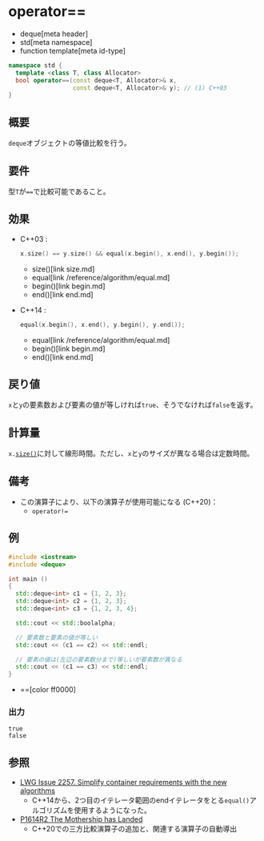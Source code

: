 # operator==
* deque[meta header]
* std[meta namespace]
* function template[meta id-type]

```cpp
namespace std {
  template <class T, class Allocator>
  bool operator==(const deque<T, Allocator>& x,
                  const deque<T, Allocator>& y); // (1) C++03
}
```

## 概要
`deque`オブジェクトの等値比較を行う。


## 要件
型`T`が`==`で比較可能であること。


## 効果
- C++03 :

    ```cpp
    x.size() == y.size() && equal(x.begin(), x.end(), y.begin());
    ```
    * size()[link size.md]
    * equal[link /reference/algorithm/equal.md]
    * begin()[link begin.md]
    * end()[link end.md]

- C++14 :

    ```cpp
    equal(x.begin(), x.end(), y.begin(), y.end());
    ```
    * equal[link /reference/algorithm/equal.md]
    * begin()[link begin.md]
    * end()[link end.md]


## 戻り値
`x`と`y`の要素数および要素の値が等しければ`true`、そうでなければ`false`を返す。


## 計算量
`x.`[`size()`](size.md)に対して線形時間。ただし、`x`と`y`のサイズが異なる場合は定数時間。


## 備考
- この演算子により、以下の演算子が使用可能になる (C++20)：
    - `operator!=`


## 例
```cpp example
#include <iostream>
#include <deque>

int main ()
{
  std::deque<int> c1 = {1, 2, 3};
  std::deque<int> c2 = {1, 2, 3};
  std::deque<int> c3 = {1, 2, 3, 4};

  std::cout << std::boolalpha;

  // 要素数と要素の値が等しい
  std::cout << (c1 == c2) << std::endl;

  // 要素の値は(左辺の要素数分まで)等しいが要素数が異なる
  std::cout << (c1 == c3) << std::endl;
}
```
* ==[color ff0000]

### 出力
```
true
false
```

## 参照
- [LWG Issue 2257. Simplify container requirements with the new algorithms](http://www.open-std.org/jtc1/sc22/wg21/docs/lwg-defects.html#2257)
    - C++14から、2つ目のイテレータ範囲のendイテレータをとる`equal()`アルゴリズムを使用するようになった。
- [P1614R2 The Mothership has Landed](https://www.open-std.org/jtc1/sc22/wg21/docs/papers/2019/p1614r2.html)
    - C++20での三方比較演算子の追加と、関連する演算子の自動導出
